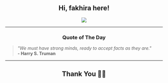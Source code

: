 <h2 align="center"> Hi, fakhira here!</h2>

<p align="center">
<a href="https://github.com/fakhiralkda" alt="github streak"><img src="https://dvst-streak.herokuapp.com/?user=fakhiralkda&theme=tokyonight&fire=DD472C"></a>
</p>

<hr>
<h3 align="center">Quote of The Day</h3>
<p align="center">
<blockquote>
<i>"We must have strong minds, ready to accept facts as they are."</i>
<br>
<b>- Harry S. Truman</b>
</blockquote>
</p>


<hr>
<h2 align="center">Thank You 🙏🏼</h2>
